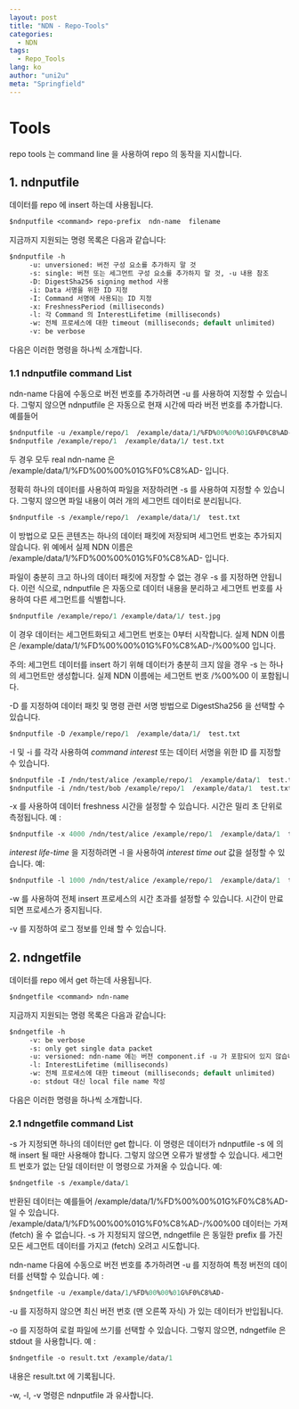 ```yaml
---
layout: post
title: "NDN - Repo-Tools"
categories:
  - NDN
tags:
  - Repo_Tools
lang: ko
author: "uni2u"
meta: "Springfield"
---
```


# Tools

repo tools 는 command line 을 사용하여 repo 의 동작을 지시합니다.

## 1. ndnputfile

데이터를 repo 에 insert 하는데 사용됩니다.

```protobuf
$ndnputfile <command> repo-prefix  ndn-name  filename
```

지금까지 지원되는 명령 목록은 다음과 같습니다:

```protobuf
$ndnputfile -h
     -u: unversioned: 버전 구성 요소를 추가하지 말 것
     -s: single: 버전 또는 세그먼트 구성 요소를 추가하지 말 것, -u 내용 참조
     -D: DigestSha256 signing method 사용
     -i: Data 서명을 위한 ID 지정
     -I: Command 서명에 사용되는 ID 지정
     -x: FreshnessPeriod (milliseconds)
     -l: 각 Command 의 InterestLifetime (milliseconds)
     -w: 전체 프로세스에 대한 timeout (milliseconds; default unlimited)
     -v: be verbose
```

다음은 이러한 명령을 하나씩 소개합니다.

### 1.1 ndnputfile command List

ndn-name 다음에 수동으로 버전 번호를 추가하려면 -u 를 사용하여 지정할 수 있습니다. 그렇지 않으면 ndnputfile 은 자동으로 현재 시간에 따라 버전 번호를 추가합니다. 예를들어

```protobuf
$ndnputfile -u /example/repo/1  /example/data/1/%FD%00%00%01G%F0%C8%AD-  test.txt
$ndnputfile /example/repo/1  /example/data/1/ test.txt
```

두 경우 모두 real ndn-name 은 /example/data/1/%FD%00%00%01G%F0%C8%AD- 입니다.

정확히 하나의 데이터를 사용하여 파일을 저장하려면 -s 를 사용하여 지정할 수 있습니다. 그렇지 않으면 파일 내용이 여러 개의 세그먼트 데이터로 분리됩니다.

```protobuf
$ndnputfile -s /example/repo/1  /example/data/1/  test.txt
```

이 방법으로 모든 콘텐츠는 하나의 데이터 패킷에 저장되며 세그먼트 번호는 추가되지 않습니다. 위 예에서 실제 NDN 이름은 /example/data/1/%FD%00%00%01G%F0%C8%AD- 입니다.

파일이 충분히 크고 하나의 데이터 패킷에 저장할 수 없는 경우 -s 를 지정하면 안됩니다. 이런 식으로, ndnputfile 은 자동으로 데이터 내용을 분리하고 세그먼트 번호를 사용하여 다른 세그먼트를 식별합니다.

```protobuf
$ndnputfile /example/repo/1 /example/data/1/ test.jpg
```

이 경우 데이터는 세그먼트화되고 세그먼트 번호는 0부터 시작합니다. 실제 NDN 이름은 /example/data/1/%FD%00%00%01G%F0%C8%AD-/%00%00 입니다.

주의: 세그먼트 데이터를 insert 하기 위해 데이터가 충분히 크지 않을 경우 -s 는 하나의 세그먼트만 생성합니다. 실제 NDN 이름에는 세그먼트 번호 /%00%00 이 포함됩니다.

-D 를 지정하여 데이터 패킷 및 명령 관련 서명 방법으로 DigestSha256 을 선택할 수 있습니다.

```protobuf
$ndnputfile -D /example/repo/1  /example/data/1/  test.txt
```

-I 및 -i 를 각각 사용하여 _command interest_ 또는 데이터 서명을 위한 ID 를 지정할 수 있습니다.

```protobuf
$ndnputfile -I /ndn/test/alice /example/repo/1  /example/data/1  test.txt
$ndnputfile -i /ndn/test/bob /example/repo/1  /example/data/1  test.txt
```

-x 를 사용하여 데이터 freshness 시간을 설정할 수 있습니다. 시간은 밀리 초 단위로 측정됩니다. 예 :

```protobuf
$ndnputfile -x 4000 /ndn/test/alice /example/repo/1  /example/data/1  test.txt
```

_interest life-time_ 을 지정하려면 -l 을 사용하여 _interest time out_ 값을 설정할 수 있습니다. 예:

```protobuf
$ndnputfile -l 1000 /ndn/test/alice /example/repo/1  /example/data/1  test.txt
```

-w 를 사용하여 전체 insert 프로세스의 시간 초과를 설정할 수 있습니다. 시간이 만료되면 프로세스가 중지됩니다.

-v 를 지정하여 로그 정보를 인쇄 할 수 있습니다.

## 2. ndngetfile

데이터를 repo 에서 get 하는데 사용됩니다.

```protobuf
$ndngetfile <command> ndn-name
```

지금까지 지원되는 명령 목록은 다음과 같습니다:

```protobuf
$ndngetfile -h
     -v: be verbose
     -s: only get single data packet
     -u: versioned: ndn-name 에는 버전 component.if -u 가 포함되어 있지 않습니다.이 명령은 prefix 의 가장 오른쪽에 있는 자식을 반환
     -l: InterestLifetime (milliseconds)
     -w: 전체 프로세스에 대한 timeout (milliseconds; default unlimited)
     -o: stdout 대신 local file name 작성
```

다음은 이러한 명령을 하나씩 소개합니다.

### 2.1 ndngetfile command List

-s 가 지정되면 하나의 데이터만 get 합니다. 이 명령은 데이터가 ndnputfile -s 에 의해 insert 될 때만 사용해야 합니다. 그렇지 않으면 오류가 발생할 수 있습니다. 세그먼트 번호가 없는 단일 데이터만 이 명령으로 가져올 수 있습니다. 예:

```protobuf
$ndngetfile -s /example/data/1
```

반환된 데이터는 예를들어 /example/data/1/%FD%00%00%01G%F0%C8%AD- 일 수 있습니다. /example/data/1/%FD%00%00%01G%F0%C8%AD-/%00%00 데이터는 가져 (fetch) 올 수 없습니다.
-s 가 지정되지 않으면, ndngetfile 은 동일한 prefix 를 가진 모든 세그먼트 데이터를 가지고 (fetch) 오려고 시도합니다.

ndn-name 다음에 수동으로 버전 번호를 추가하려면 -u 를 지정하여 특정 버전의 데이터를 선택할 수 있습니다. 예 :

```protobuf
$ndngetfile -u /example/data/1/%FD%00%00%01G%F0%C8%AD-
```

-u 를 지정하지 않으면 최신 버전 번호 (맨 오른쪽 자식) 가 있는 데이터가 반입됩니다.

-o 를 지정하여 로컬 파일에 쓰기를 선택할 수 있습니다. 그렇지 않으면, ndngetfile 은 stdout 을 사용합니다. 예 :

```protobuf
$ndngetfile -o result.txt /example/data/1
```

내용은 result.txt 에 기록됩니다.

-w, -l, -v 명령은 ndnputfile 과 유사합니다.

